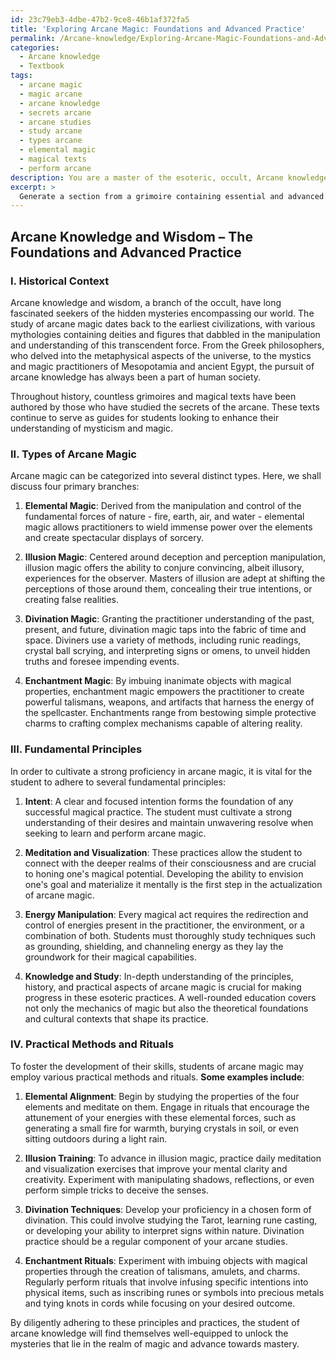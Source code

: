 ```yaml
---
id: 23c79eb3-4dbe-47b2-9ce8-46b1af372fa5
title: 'Exploring Arcane Magic: Foundations and Advanced Practice'
permalink: /Arcane-knowledge/Exploring-Arcane-Magic-Foundations-and-Advanced-Practice/
categories:
  - Arcane knowledge
  - Textbook
tags:
  - arcane magic
  - magic arcane
  - arcane knowledge
  - secrets arcane
  - arcane studies
  - study arcane
  - types arcane
  - elemental magic
  - magical texts
  - perform arcane
description: You are a master of the esoteric, occult, Arcane knowledge and education, you have written many textbooks on the subject in ways that provide students with rich and deep understanding of the subject. You are being asked to write textbook-like sections on a topic and you do it with full context, explainability, and reliability in accuracy to the true facts of the topic at hand, in a textbook style that a student would easily be able to learn from, in a rich, engaging, and contextual way. Always include relevant context (such as formulas and history), related concepts, and in a way that someone can gain deep insights from.
excerpt: > 
  Generate a section from a grimoire containing essential and advanced information on Arcane knowledge and wisdom, including historical context, types of arcane magic, fundamental principles, and practical methods or rituals that students can use to develop their understanding and skills in this area.
---
```


## Arcane Knowledge and Wisdom – The Foundations and Advanced Practice

### I. Historical Context

Arcane knowledge and wisdom, a branch of the occult, have long fascinated seekers of the hidden mysteries encompassing our world. The study of arcane magic dates back to the earliest civilizations, with various mythologies containing deities and figures that dabbled in the manipulation and understanding of this transcendent force. From the Greek philosophers, who delved into the metaphysical aspects of the universe, to the mystics and magic practitioners of Mesopotamia and ancient Egypt, the pursuit of arcane knowledge has always been a part of human society.

Throughout history, countless grimoires and magical texts have been authored by those who have studied the secrets of the arcane. These texts continue to serve as guides for students looking to enhance their understanding of mysticism and magic.

### II. Types of Arcane Magic 

Arcane magic can be categorized into several distinct types. Here, we shall discuss four primary branches:

1. **Elemental Magic**: Derived from the manipulation and control of the fundamental forces of nature - fire, earth, air, and water - elemental magic allows practitioners to wield immense power over the elements and create spectacular displays of sorcery.

2. **Illusion Magic**: Centered around deception and perception manipulation, illusion magic offers the ability to conjure convincing, albeit illusory, experiences for the observer. Masters of illusion are adept at shifting the perceptions of those around them, concealing their true intentions, or creating false realities.

3. **Divination Magic**: Granting the practitioner understanding of the past, present, and future, divination magic taps into the fabric of time and space. Diviners use a variety of methods, including runic readings, crystal ball scrying, and interpreting signs or omens, to unveil hidden truths and foresee impending events.

4. **Enchantment Magic**: By imbuing inanimate objects with magical properties, enchantment magic empowers the practitioner to create powerful talismans, weapons, and artifacts that harness the energy of the spellcaster. Enchantments range from bestowing simple protective charms to crafting complex mechanisms capable of altering reality.

### III. Fundamental Principles

In order to cultivate a strong proficiency in arcane magic, it is vital for the student to adhere to several fundamental principles:

1. **Intent**: A clear and focused intention forms the foundation of any successful magical practice. The student must cultivate a strong understanding of their desires and maintain unwavering resolve when seeking to learn and perform arcane magic.

2. **Meditation and Visualization**: These practices allow the student to connect with the deeper realms of their consciousness and are crucial to honing one's magical potential. Developing the ability to envision one's goal and materialize it mentally is the first step in the actualization of arcane magic.

3. **Energy Manipulation**: Every magical act requires the redirection and control of energies present in the practitioner, the environment, or a combination of both. Students must thoroughly study techniques such as grounding, shielding, and channeling energy as they lay the groundwork for their magical capabilities.

4. **Knowledge and Study**: In-depth understanding of the principles, history, and practical aspects of arcane magic is crucial for making progress in these esoteric practices. A well-rounded education covers not only the mechanics of magic but also the theoretical foundations and cultural contexts that shape its practice.

### IV. Practical Methods and Rituals

To foster the development of their skills, students of arcane magic may employ various practical methods and rituals. **Some examples include**:

1. **Elemental Alignment**: Begin by studying the properties of the four elements and meditate on them. Engage in rituals that encourage the attunement of your energies with these elemental forces, such as generating a small fire for warmth, burying crystals in soil, or even sitting outdoors during a light rain.

2. **Illusion Training**: To advance in illusion magic, practice daily meditation and visualization exercises that improve your mental clarity and creativity. Experiment with manipulating shadows, reflections, or even perform simple tricks to deceive the senses.

3. **Divination Techniques**: Develop your proficiency in a chosen form of divination. This could involve studying the Tarot, learning rune casting, or developing your ability to interpret signs within nature. Divination practice should be a regular component of your arcane studies.

4. **Enchantment Rituals**: Experiment with imbuing objects with magical properties through the creation of talismans, amulets, and charms. Regularly perform rituals that involve infusing specific intentions into physical items, such as inscribing runes or symbols into precious metals and tying knots in cords while focusing on your desired outcome.

By diligently adhering to these principles and practices, the student of arcane knowledge will find themselves well-equipped to unlock the mysteries that lie in the realm of magic and advance towards mastery.
